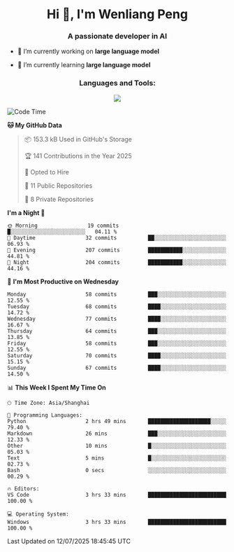 <h1 align="center">Hi 👋, I'm Wenliang Peng</h1>
<h3 align="center">A passionate developer in AI</h3>

- 🔭 I’m currently working on **large language model**

- 🌱 I’m currently learning **large language model**

<!-- <h3 align="left">Connect with me:</h3> -->
<!-- <p align="left">
</p> -->

<h3 align="center">Languages and Tools:</h3>
<p align="center">
  <a href="https://skillicons.dev">
    <img src="https://skillicons.dev/icons?i=cpp,ros,docker,azure,git,linux,py,pytorch,cmake,githubactions,powershell,md&perline=6" />
  </a>
</p>


<!-- <p><img align="center" src="https://github-readme-stats.vercel.app/api/top-langs?username=bpwl0121&show_icons=true&locale=en&layout=compact" alt="bpwl0121" /></p> -->

<!-- <p><img align="center" src="https://github-readme-streak-stats.herokuapp.com/?user=bpwl0121&" alt="bpwl0121" /></p> -->

<!--START_SECTION:waka-->
![Code Time](http://img.shields.io/badge/Code%20Time-304%20hrs%2025%20mins-blue)

**🐱 My GitHub Data** 

> 📦 153.3 kB Used in GitHub's Storage 
 > 
> 🏆 141 Contributions in the Year 2025
 > 
> 💼 Opted to Hire
 > 
> 📜 11 Public Repositories 
 > 
> 🔑 8 Private Repositories 
 > 
**I'm a Night 🦉** 

```text
🌞 Morning                19 commits          █░░░░░░░░░░░░░░░░░░░░░░░░   04.11 % 
🌆 Daytime                32 commits          ██░░░░░░░░░░░░░░░░░░░░░░░   06.93 % 
🌃 Evening                207 commits         ███████████░░░░░░░░░░░░░░   44.81 % 
🌙 Night                  204 commits         ███████████░░░░░░░░░░░░░░   44.16 % 
```
📅 **I'm Most Productive on Wednesday** 

```text
Monday                   58 commits          ███░░░░░░░░░░░░░░░░░░░░░░   12.55 % 
Tuesday                  68 commits          ████░░░░░░░░░░░░░░░░░░░░░   14.72 % 
Wednesday                77 commits          ████░░░░░░░░░░░░░░░░░░░░░   16.67 % 
Thursday                 64 commits          ███░░░░░░░░░░░░░░░░░░░░░░   13.85 % 
Friday                   58 commits          ███░░░░░░░░░░░░░░░░░░░░░░   12.55 % 
Saturday                 70 commits          ████░░░░░░░░░░░░░░░░░░░░░   15.15 % 
Sunday                   67 commits          ████░░░░░░░░░░░░░░░░░░░░░   14.50 % 
```


📊 **This Week I Spent My Time On** 

```text
🕑︎ Time Zone: Asia/Shanghai

💬 Programming Languages: 
Python                   2 hrs 49 mins       ████████████████████░░░░░   79.40 % 
Markdown                 26 mins             ███░░░░░░░░░░░░░░░░░░░░░░   12.33 % 
Other                    10 mins             █░░░░░░░░░░░░░░░░░░░░░░░░   05.03 % 
Text                     5 mins              █░░░░░░░░░░░░░░░░░░░░░░░░   02.73 % 
Bash                     0 secs              ░░░░░░░░░░░░░░░░░░░░░░░░░   00.29 % 

🔥 Editors: 
VS Code                  3 hrs 33 mins       █████████████████████████   100.00 % 

💻 Operating System: 
Windows                  3 hrs 33 mins       █████████████████████████   100.00 % 
```


 Last Updated on 12/07/2025 18:45:45 UTC
<!--END_SECTION:waka-->
